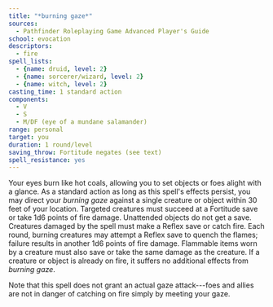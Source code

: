 ```yaml
---
title: "*burning gaze*"
sources:
  - Pathfinder Roleplaying Game Advanced Player's Guide
school: evocation
descriptors:
  - fire
spell_lists:
  - {name: druid, level: 2}
  - {name: sorcerer/wizard, level: 2}
  - {name: witch, level: 2}
casting_time: 1 standard action
components:
  - V
  - S
  - M/DF (eye of a mundane salamander)
range: personal
target: you
duration: 1 round/level
saving_throw: Fortitude negates (see text)
spell_resistance: yes
---
```


Your eyes burn like hot coals, allowing you to set objects or foes alight with a glance. As a standard action as long as this spell's effects persist, you may direct your *burning gaze* against a single creature or object within 30 feet of your location. Targeted creatures must succeed at a Fortitude save or take 1d6 points of fire damage. Unattended objects do not get a save. Creatures damaged by the spell must make a Reflex save or catch fire. Each round, burning creatures may attempt a Reflex save to quench the flames; failure results in another 1d6 points of fire damage. Flammable items worn by a creature must also save or take the same damage as the creature. If a creature or object is already on fire, it suffers no additional effects from *burning gaze*.

Note that this spell does not grant an actual gaze attack---foes and allies are not in danger of catching on fire simply by meeting your gaze.

